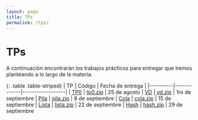```yaml
---
layout: page
title: TPs
permalink: /tps/
---
```


TPs
=======

A continuación encontrarán los trabajos prácticos para entregar que iremos planteando a lo largo de la materia.

{: .table .table-striped}
| TP       | Código      | Fecha de entrega |
|----------|-------------|------------------|
| [TP0](tp0)      | [tp0.zip](https://sites.google.com/site/fiuba7541rw/tps/tp0/tp0.zip?attredirects=0&d=1) | 	25 de agosto
| [VD](vd)      | [vd.zip](https://sites.google.com/site/fiuba7541rw/tps/vector-dinamico/vd.zip?attredirects=0&d=1) | 	1ro de septiembre
| [Pila](pila)      | [pila.zip](https://sites.google.com/site/fiuba7541rw/tps/pila/pila.zip?attredirects=0&d=1) | 	8 de septiembre
| [Cola](cola)      | [cola.zip](https://sites.google.com/site/fiuba7541rw/tps/cola/cola.zip?attredirects=0&d=1) | 	15 de septiembre
| [Lista](lista)      | [lista.zip](https://sites.google.com/site/fiuba7541rw/tps/lista/lista.zip?attredirects=0&d=1) | 	22 de septiembre
| [Hash](hash)      | [hash.zip](https://sites.google.com/site/fiuba7541rw/tps/hash/hash.zip?attredirects=0&d=1) | 	29 de septiembre

